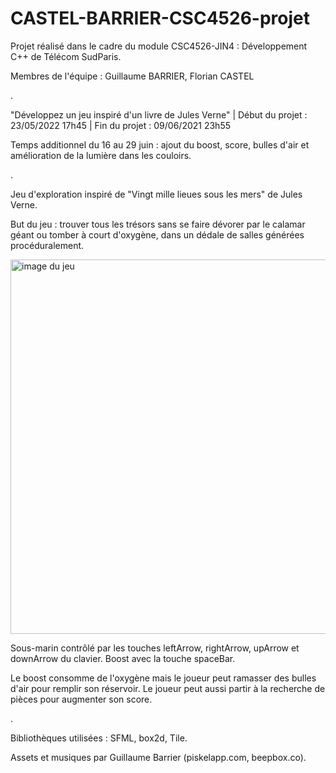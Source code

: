 # CASTEL-BARRIER-CSC4526-projet

Projet réalisé dans le cadre du module CSC4526-JIN4 : Développement C++ de Télécom SudParis.

Membres de l'équipe : Guillaume BARRIER, Florian CASTEL

.

"Développez un jeu inspiré d'un livre de Jules Verne" | Début du projet : 23/05/2022 17h45 | Fin du projet : 09/06/2021 23h55

Temps additionnel du 16 au 29 juin : ajout du boost, score, bulles d'air et amélioration de la lumière dans les couloirs.

.

Jeu d'exploration inspiré de "Vingt mille lieues sous les mers" de Jules Verne.


But du jeu : trouver tous les trésors sans se faire dévorer par le calamar géant ou tomber à court d'oxygène, dans un dédale de salles générées procéduralement.

<img width="599" alt="image du jeu" src="https://user-images.githubusercontent.com/77887537/173854725-1d97105b-a223-408c-ad48-6251e15edac9.png">

Sous-marin contrôlé par les touches leftArrow, rightArrow, upArrow et downArrow du clavier. Boost avec la touche spaceBar.

Le boost consomme de l'oxygène mais le joueur peut ramasser des bulles d'air pour remplir son réservoir.
Le joueur peut aussi partir à la recherche de pièces pour augmenter son score.

.

Bibliothèques utilisées : SFML, box2d, Tile.

Assets et musiques par Guillaume Barrier (piskelapp.com, beepbox.co).
